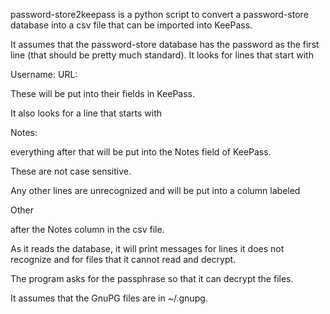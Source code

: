 password-store2keepass is a python script to convert a password-store database
into a csv file that can be imported into KeePass.

It assumes that the password-store database has the password as the first line
(that should be pretty much standard).  It looks for lines that start with

Username:
URL:

These will be put into their fields in KeePass.

It also looks for a line that starts with

Notes:

everything after that will be put into the Notes field of KeePass.

These are not case sensitive.

Any other lines are unrecognized and will be put into a column labeled

Other

after the Notes column in the csv file.

As it reads the database, it will print messages for lines it does not
recognize and for files that it cannot read and decrypt.

The program asks for the passphrase so that it can decrypt the files.

It assumes that the GnuPG files are in ~/.gnupg.
